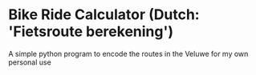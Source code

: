 # Bike Ride Calculator (Dutch: 'Fietsroute berekening')

A simple python program to encode the routes in the Veluwe for my own personal use



